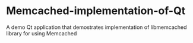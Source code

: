 # Memcached-implementation-of-Qt
A demo Qt application that demostrates implementation of libmemcached library for using Memcached
